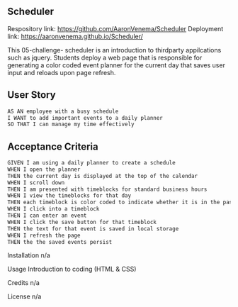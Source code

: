 ## Scheduler

Respository link: https://github.com/AaronVenema/Scheduler
Deployment link: https://aaronvenema.github.io/Scheduler/



This 05-challenge- scheduler is an introduction to thirdparty appilcations such as jquery. Students deploy a web page that is responsible for generating
a color coded event planner for the current day that saves user input and reloads upon page refresh.


## User Story

```md
AS AN employee with a busy schedule
I WANT to add important events to a daily planner
SO THAT I can manage my time effectively
```

## Acceptance Criteria

```md
GIVEN I am using a daily planner to create a schedule
WHEN I open the planner
THEN the current day is displayed at the top of the calendar
WHEN I scroll down
THEN I am presented with timeblocks for standard business hours
WHEN I view the timeblocks for that day
THEN each timeblock is color coded to indicate whether it is in the past, present, or future
WHEN I click into a timeblock
THEN I can enter an event
WHEN I click the save button for that timeblock
THEN the text for that event is saved in local storage
WHEN I refresh the page
THEN the the saved events persist
```
Installation n/a

Usage Introduction to coding (HTML & CSS)

Credits n/a

License n/a





